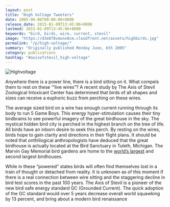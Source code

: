 ```yaml
---
layout: post
title: "High Voltage Tweeters"
date: 2005-06-06T00:00:00+0000
release_date: 2015-01-09T13:45:06+0000
lastmod: 2015-01-09T13:45:06+0000
keywords: "bird, birds, wire, current, stevil"
image: "https://d3e878vmunx8cm.cloudfront.net/assets/highbirds.jpg"
permalink: "/p/high-voltage/"
summary: "Originally published Monday June, 6th 2005"
category: publications
hashtag: "#axisofstevil_high-voltage"
---
```


[id_1]: https://d3e878vmunx8cm.cloudfront.net/assets/highbirds.jpg "Highvoltage"
![Highvoltage][id_1]

Anywhere there is a power line, there is a bird sitting on it. What compels them to rest on these ‘”live wires”? A recent study by The Axis of Stevil Zoological Intoxicant Center has determined that birds of all shapes and sizes can receive a euphoric buzz from perching on these wires.

The average sized bird on a wire has enough current running through its body to run 5 Game Boys. This energy hyper-stimulation causes their tiny birdbrains to see powerful imagery of the great birdhouse in the sky. The mystical hidden bird city is perched in the highest branch on the tree of life. All birds have an inborn desire to seek this perch. By resting on the wires, birds hope to gain clarity and directions in their flight plans. It should be noted that onthlilogical anthropologists have deduced that the great birdhouse is actually located at the Bird Sanctuary in Tuleth, Michigan. The Marvin Gay Memorial bird gardens are home to the [world’s largest](https://d3e878vmunx8cm.cloudfront.net/assets/bigbirdhouse.gif "world’s largest") and second largest birdhouses.

While in these “powered” states birds will often find themselves lost in a train of thought or detached from reality. It is unknown as of this moment if there is a real connection between wire sitting and the staggering decline in bird test scores in the past 100 years. The Axis of Stevil is a pioneer of the new bird safe energy standard GC (Grounded Current). The quick adoption of the GC standard would over 5 years decrease overall world squawking by 13 percent, and bring about a modern bird renaissance
